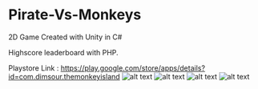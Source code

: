# Pirate-Vs-Monkeys
2D Game Created with Unity in C#

Highscore leaderboard with PHP.

Playstore Link : https://play.google.com/store/apps/details?id=com.dimsour.themonkeyisland
![alt text](https://lh3.googleusercontent.com/jQLepxRzOctSiBZGV8-lFGvCHd5ISOh0k7_snp-gVg7WYT06mkUL2pzblJesCcC2wvs=w1920-h938-rw)
![alt text](https://lh3.googleusercontent.com/3z-G5CzPe2QdeQeDs5WAQPJyBZLlrli3NsqZbpKskQLovGnEcKnl3TN9vOhAa1qOCvI=w1920-h938-rw)
![alt text](https://lh3.googleusercontent.com/jJ7_2hvpx8fwmSYNznVlzHIv_WzCwTzg06ACTo10smbNm6o8Jt7oLOlRd5iT5KpNy-w=w1920-h938-rw)
![alt text](https://lh3.googleusercontent.com/sbAM5qZd-LXfWA1ZUuzhC4RoRfCXnNaEndL8iTyT2Vxo_TMry8v3nOtx5vDlgk403lo_=w1920-h938-rw)
